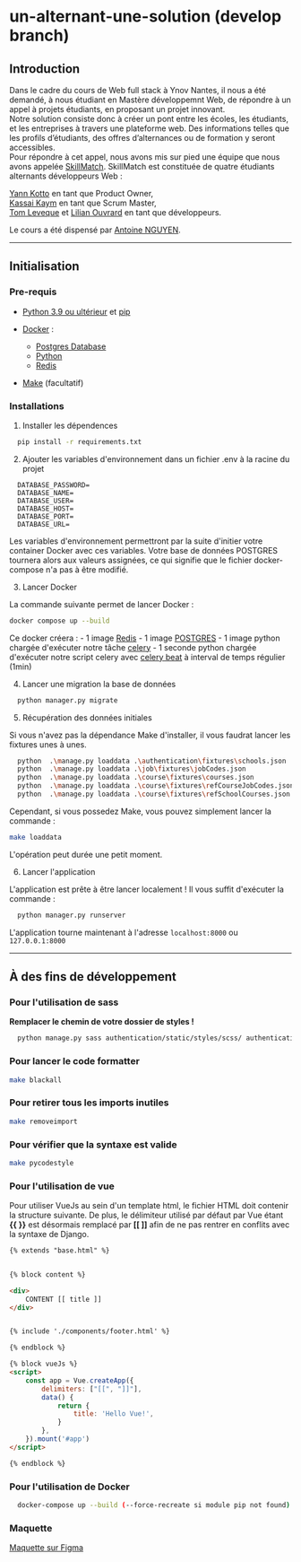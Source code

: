 # un-alternant-une-solution (develop branch)

## Introduction

Dans le cadre du cours de Web full stack à Ynov Nantes, il nous a été demandé, à nous étudiant en Mastère développemnt Web, de répondre à un appel à projets étudiants, en proposant un projet innovant.  
Notre solution consiste donc à créer un pont entre les écoles, les étudiants, et les entreprises à travers une plateforme web. Des informations telles que les profils d’étudiants, des offres d’alternances ou de formation y seront accessibles.  
Pour répondre à cet appel, nous avons mis sur pied une équipe que nous avons appelée [SkillMatch](https://github.com/SkillMatch-Team). SkillMatch est constituée de quatre étudiants alternants développeurs Web :

[Yann Kotto](https://github.com/prynge) en tant que Product Owner,  
[Kassai Kaym](https://github.com/TheYMK) en tant que Scrum Master,  
[Tom Leveque](https://github.com/tleveke) et [Lilian Ouvrard](https://github.com/Lilian-MMI) en tant que développeurs.

Le cours a été dispensé par [Antoine NGUYEN](https://github.com/tonioo).

---

## Initialisation

### Pre-requis

- [Python 3.9 ou ultérieur](https://www.python.org/) et [pip](https://pypi.org/project/pip/)

- [Docker](https://www.docker.com/) : 
  - [Postgres Database](https://hub.docker.com/_/postgres)
  - [Python](https://hub.docker.com/_/python)
  - [Redis](https://hub.docker.com/_/redis)

- [Make](https://community.chocolatey.org/packages/make) (facultatif)


### Installations

1. Installer les dépendences
  ```sh
    pip install -r requirements.txt
  ```

2. Ajouter les variables d'environnement dans un fichier .env à la racine du projet

  ```bin
    DATABASE_PASSWORD=
    DATABASE_NAME=
    DATABASE_USER=
    DATABASE_HOST=
    DATABASE_PORT=
    DATABASE_URL=
  ```
  
  Les variables d'environnement permettront par la suite d'initier votre container Docker avec ces variables. Votre base de données POSTGRES tournera alors aux valeurs assignées, ce qui signifie que le fichier docker-compose n'a pas à être modifié.
  
3. Lancer Docker

  La commande suivante permet de lancer Docker :
  
  ```sh
  docker compose up --build
  ```
  
  Ce docker créera : 
    - 1 image [Redis](https://redis.io/)
    - 1 image [POSTGRES](https://www.postgresql.org/)
    - 1 image python chargée d'exécuter notre tâche [celery](https://docs.celeryproject.org/)
    - 1 seconde python chargée d'exécuter notre script celery avec [celery beat](https://docs.celeryproject.org/en/stable/userguide/periodic-tasks.html) à interval de temps régulier (1min)

4. Lancer une migration la base de données

  ```sh
    python manager.py migrate
  ```
  
5. Récupération des données initiales

  Si vous n'avez pas la dépendance Make d'installer, il vous faudrat lancer les fixtures unes à unes.
  
  ```sh
    python	.\manage.py loaddata .\authentication\fixtures\schools.json
    python	.\manage.py loaddata .\job\fixtures\jobCodes.json
    python	.\manage.py loaddata .\course\fixtures\courses.json
    python	.\manage.py loaddata .\course\fixtures\refCourseJobCodes.json
    python	.\manage.py loaddata .\course\fixtures\refSchoolCourses.json
   ```
 
  Cependant, si vous possedez Make, vous pouvez simplement lancer la commande :
 
  ```sh
  make loaddata
  ```
  
  L'opération peut durée une petit moment.
 
6. Lancer l'application

  L'application est prête à être lancer localement ! Il vous suffit d'exécuter la commande :
  
  ```sh
    python manager.py runserver
  ```
  
  L'application tourne maintenant à l'adresse `localhost:8000` ou `127.0.0.1:8000`

---

## À des fins de développement

### Pour l'utilisation de sass

**Remplacer le chemin de votre dossier de styles !**

```sh
  python manage.py sass authentication/static/styles/scss/ authentication/static/styles/css/ --watch
```

### Pour lancer le code formatter

```sh
make blackall
```

### Pour retirer tous les imports inutiles

```sh
make removeimport
```

### Pour vérifier que la syntaxe est valide

```sh
make pycodestyle
```

### Pour l'utilisation de vue

Pour utiliser VueJs au sein d'un template html, le fichier HTML doit contenir la structure suivante. De plus, le délimiteur utilisé par défaut par Vue étant **{{ }}** est désormais remplacé par **[[ ]]** afin de ne pas rentrer en conflits avec la syntaxe de Django.

```html
{% extends "base.html" %}


{% block content %}

<div>
    CONTENT [[ title ]]
</div>


{% include './components/footer.html' %}

{% endblock %}

{% block vueJs %}
<script>
    const app = Vue.createApp({
        delimiters: ["[[", "]]"],
        data() {
            return {
                title: 'Hello Vue!',
            }
        },
    }).mount('#app')
</script>

{% endblock %}
```

### Pour l'utilisation de Docker

```sh
  docker-compose up --build (--force-recreate si module pip not found)
```

### Maquette

[Maquette sur Figma](https://www.figma.com/file/TsQhezJSfolIuSrQkSEEzp/1Alternant1Solution?node-id=0%3A1)
